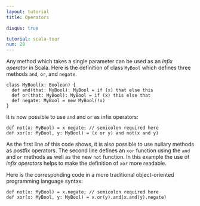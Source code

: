 ```yaml
---
layout: tutorial
title: Operators

disqus: true

tutorial: scala-tour
num: 28
---
```


Any method which takes a single parameter can be used as an *infix operator* in Scala. Here is the definition of class `MyBool` which defines three methods `and`, `or`, and `negate`.

    class MyBool(x: Boolean) {
      def and(that: MyBool): MyBool = if (x) that else this
      def or(that: MyBool): MyBool = if (x) this else that
      def negate: MyBool = new MyBool(!x)
    }

It is now possible to use `and` and `or` as infix operators:

    def not(x: MyBool) = x negate; // semicolon required here
    def xor(x: MyBool, y: MyBool) = (x or y) and not(x and y)

As the first line of this code shows, it is also possible to use nullary methods as postfix operators. The second line defines an `xor` function using the `and` and `or` methods as well as the new `not` function. In this example the use of _infix operators_ helps to make the definition of `xor` more readable.

Here is the corresponding code in a more traditional object-oriented programming language syntax:

    def not(x: MyBool) = x.negate; // semicolon required here
    def xor(x: MyBool, y: MyBool) = x.or(y).and(x.and(y).negate)
